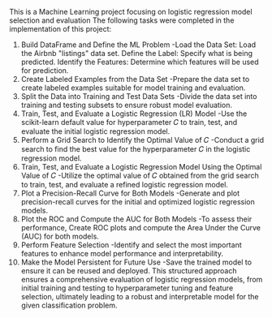 This is a Machine Learning project focusing on logistic regression model selection and evaluation
The following tasks were completed in the implementation of this project:

1. Build DataFrame and Define the ML Problem
-Load the Data Set: Load the Airbnb "listings" data set.
Define the Label: Specify what is being predicted.
Identify the Features: Determine which features will be used for prediction.
2. Create Labeled Examples from the Data Set
-Prepare the data set to create labeled examples suitable for model training and evaluation.
3. Split the Data into Training and Test Data Sets
-Divide the data set into training and testing subsets to ensure robust model evaluation.
4. Train, Test, and Evaluate a Logistic Regression (LR) Model
-Use the scikit-learn default value for hyperparameter 𝐶 to train, test, and evaluate the initial logistic regression model.
5. Perform a Grid Search to Identify the Optimal Value of 𝐶 
-Conduct a grid search to find the best value for the hyperparameter 𝐶
in the logistic regression model.
6. Train, Test, and Evaluate a Logistic Regression Model Using the Optimal Value of 𝐶
-Utilize the optimal value of 𝐶 obtained from the grid search to train, test, and evaluate a refined logistic regression model.
7. Plot a Precision-Recall Curve for Both Models
-Generate and plot precision-recall curves for the initial and optimized logistic regression models.
8. Plot the ROC and Compute the AUC for Both Models
-To assess their performance, Create ROC plots and compute the Area Under the Curve (AUC) for both models.
9. Perform Feature Selection
-Identify and select the most important features to enhance model performance and interpretability.
10. Make the Model Persistent for Future Use
-Save the trained model to ensure it can be reused and deployed.
This structured approach ensures a comprehensive evaluation of logistic regression models, from initial training and testing to hyperparameter tuning and feature selection, ultimately leading to a robust and interpretable model for the given classification problem.
